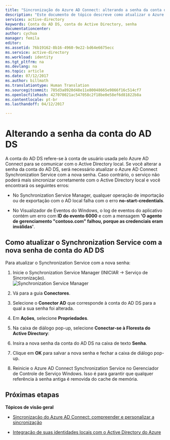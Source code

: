 ```yaml
---
title: "Sincronização do Azure AD Connect: alterando a senha da conta do AD DS | Microsoft Docs"
description: "Este documento de tópico descreve como atualizar o Azure AD Connect depois que a senha da conta do AD DS é alterada."
services: active-directory
keywords: Conta do AD DS, conta do Active Directory, senha
documentationcenter: 
author: cychua
manager: femila
editor: 
ms.assetid: 76b19162-8b16-4960-9e22-bd64e6675ecc
ms.service: active-directory
ms.workload: identity
ms.tgt_pltfrm: na
ms.devlang: na
ms.topic: article
ms.date: 07/12/2017
ms.author: billmath
ms.translationtype: Human Translation
ms.sourcegitcommit: 785d3a8920d48e11e80048665e9866f16c514cf7
ms.openlocfilehash: 427070021ac547058c2f18be0e58ef6d81822b8a
ms.contentlocale: pt-br
ms.lasthandoff: 04/12/2017

---
```

<a id="changing-the-ad-ds-account-password" class="xliff"></a>

# Alterando a senha da conta do AD DS
A conta do AD DS refere-se à conta de usuário usada pelo Azure AD Connect para se comunicar com o Active Directory local. Se você alterar a senha da conta do AD DS, será necessário atualizar o Azure AD Connect Synchronization Service com a nova senha. Caso contrário, o serviço não poderá mais sincronizar corretamente com o Active Directory local e você encontrará os seguintes erros:

* No Synchronization Service Manager, qualquer operação de importação ou de exportação com o AD local falha com o erro **no-start-credentials**.

* No Visualizador de Eventos do Windows, o log de eventos do aplicativo contém um erro com **ID do evento 6000** e com a mensagem **'O agente de gerenciamento "contoso.com" falhou, porque as credenciais eram inválidas'**.


<a id="how-to-update-the-synchronization-service-with-new-password-for-ad-ds-account" class="xliff"></a>

## Como atualizar o Synchronization Service com a nova senha de conta do AD DS
Para atualizar o Synchronization Service com a nova senha:

1. Inicie o Synchronization Service Manager (INICIAR → Serviço de Sincronização).
</br>![Synchronization Service Manager](./media/active-directory-aadconnectsync-service-manager-ui/startmenu.png)  

2. Vá para a guia **Conectores**.

3. Selecione o **Conector AD** que corresponde à conta do AD DS para a qual a sua senha foi alterada.

4. Em **Ações**, selecione **Propriedades**.

5. Na caixa de diálogo pop-up, selecione **Conectar-se à Floresta do Active Directory**:

6. Insira a nova senha da conta do AD DS na caixa de texto **Senha**.

7. Clique em **OK** para salvar a nova senha e fechar a caixa de diálogo pop-up.

8. Reinicie o Azure AD Connect Synchronization Service no Gerenciador de Controle de Serviço Windows. Isso é para garantir que qualquer referência à senha antiga é removida do cache de memória.

<a id="next-steps" class="xliff"></a>

## Próximas etapas
**Tópicos de visão geral**

* [Sincronização do Azure AD Connect: compreender e personalizar a sincronização](active-directory-aadconnectsync-whatis.md)

* [Integração de suas identidades locais com o Active Directory do Azure](active-directory-aadconnect.md)


